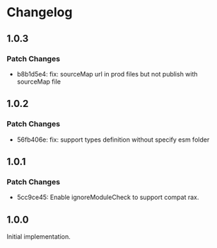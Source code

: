# Changelog

## 1.0.3

### Patch Changes

- b8b1d5e4: fix: sourceMap url in prod files but not publish with sourceMap file

## 1.0.2

### Patch Changes

- 56fb406e: fix: support types definition without specify esm folder

## 1.0.1

### Patch Changes

- 5cc9ce45: Enable ignoreModuleCheck to support compat rax.

## 1.0.0

Initial implementation.
